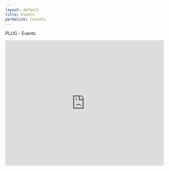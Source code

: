 ```yaml
---
layout: default
title: Events
permalink: /events
---
```


PLUG - Events
<iframe src="https://www.google.com/calendar/embed?showTitle=0&showNav=0&showDate=0&showPrint=0&showTabs=0&showCalendars=0&mode=AGENDA&height=200&wkst=1&bgcolor=%23FFFFFF&src=president%40plug.org.au&color=%23182C57&ctz=Australia%2FPerth" style=" border-width:0 " width="100%" height="400" frameborder="0" scrolling="no"></iframe>
